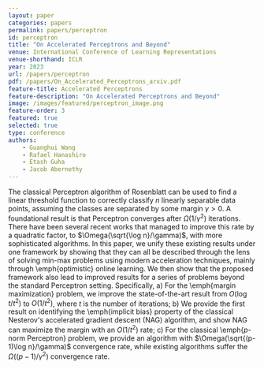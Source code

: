 ```yaml
---
layout: paper
categories: papers
permalink: papers/perceptron
id: perceptron
title: "On Accelerated Perceptrons and Beyond"
venue: International Conference of Learning Representations
venue-shorthand: ICLR
year: 2023
url: /papers/perceptron
pdf: /papers/On_Accelerated_Perceptrons_arxiv.pdf
feature-title: Accelerated Perceptrons
feature-description: "On Accelerated Perceptrons and Beyond"
image: /images/featured/perceptron_image.png
feature-order: 3
featured: true
selected: true
type: conference
authors:
    - Guanghui Wang
    - Rafael Hanashiro
    - Etash Guha
    - Jacob Abernethy
---
```

The classical Perceptron algorithm of Rosenblatt can be used to find a linear threshold function to correctly classify $n$ linearly separable data points, assuming the classes are separated by some margin $\gamma > 0$. A foundational result is that Perceptron converges after  $\Omega(1/\gamma^{2})$ iterations. There have been several recent works that managed to improve this rate by a quadratic factor, to $\Omega(\sqrt{\log n}/\gamma)$, with more sophisticated algorithms. In this paper, we unify these existing results under one framework by showing that they can all be described through the lens of solving min-max problems using modern acceleration techniques, mainly through \emph{optimistic} online learning.  We then show that the proposed framework also lead to improved results for a series of problems beyond the standard Perceptron setting. Specifically, a) For the \emph{margin maximization} problem, we improve the state-of-the-art result from $O(\log t/t^2)$ to $O(1/t^2)$, where $t$ is the number of iterations; b) We provide the first result on identifying the \emph{implicit bias} property of the classical Nesterov's accelerated gradient descent (NAG) algorithm, and show NAG can maximize the margin with an $O(1/t^2)$ rate; c) For the classical \emph{$p$-norm Perceptron} problem, we provide an algorithm with $\Omega(\sqrt{(p-1)\log n}/\gamma)$ convergence rate, while existing algorithms suffer the $\Omega({(p-1)}/\gamma^2)$ convergence rate.
